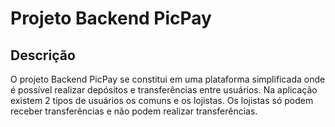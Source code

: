 # Projeto Backend PicPay


## Descrição 

O projeto Backend PicPay se constitui em uma plataforma simplificada onde é possível realizar depósitos e transferências entre usuários. Na aplicação existem 2 tipos de usuários os comuns e os lojistas. Os lojistas só podem receber transferências e não podem realizar transferências.
